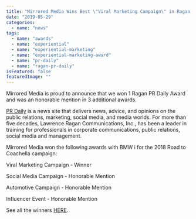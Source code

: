 ```yaml
---
title: "Mirrored Media Wins Best \"Viral Marketing Campaign\" in Ragan's PR Daily Awards"
date: "2019-05-29"
categories: 
  - name: "news"
tags: 
  - name: "awards"
  - name: "experiential"
  - name: "experiential-marketing"
  - name: "experiential-marketing-award"
  - name: "pr-daily"
  - name: "ragan-pr-daily"
isFeatured: false
featuredImage: ""
---
```


Mirrored Media is proud to announce that we won 1 Ragan PR Daily Award and was an honorable mention in 3 additional awards.

[PR Daily](http://www.prdaily.com/) is a news site that delivers news, advice, and opinions on the public relations, marketing, social media, and media worlds. For more than five decades, Lawrence Ragan Communications, Inc., has been a leader in training for professionals in corporate communications, public relations, social media and management.

Mirrored Media won the following awards with BMW i for the 2018 Road to Coachella campaign:

Viral Marketing Campaign - Winner

Social Media Campaign - Honorable Mention

Automotive Campaign - Honorable Mention

Influencer Event - Honorable Mention

See all the winners [HERE](https://www.ragan.com/awards/pr-daily-awards/2018/winners/).
